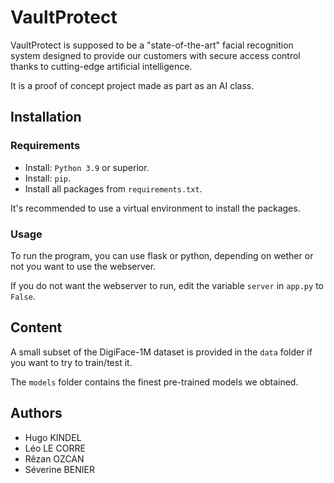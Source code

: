# VaultProtect

VaultProtect is supposed to be a "state-of-the-art" facial recognition system designed to provide our customers with secure access control thanks to cutting-edge artificial intelligence.

It is a proof of concept project made as part as an AI class.

## Installation

### Requirements

- Install: `Python 3.9` or superior.
- Install: `pip`.
- Install all packages from `requirements.txt`.

It's recommended to use a virtual environment to install the packages.

### Usage

To run the program, you can use flask or python, depending on wether or not you want to use the webserver.

If you do not want the webserver to run, edit the variable `server` in `app.py` to `False`.

## Content

A small subset of the DigiFace-1M dataset is provided in the `data` folder if you want to try to train/test it.

The `models` folder contains the finest pre-trained models we obtained.

## Authors

- Hugo KINDEL
- Léo LE CORRE
- Rêzan OZCAN
- Séverine BENIER
